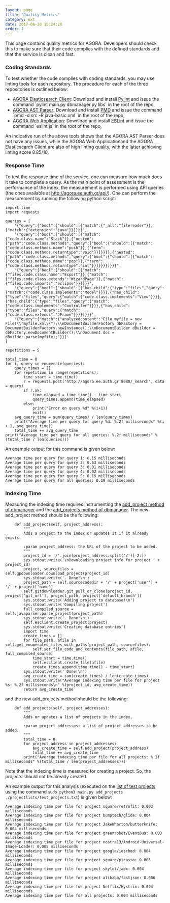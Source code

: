 ```yaml
---
layout: page
title: "Quality Metrics"
category: ext
date: 2017-06-20 15:24:20
order: 1
---
```


This page contains quality metrics for AGORA. Developers should check this to make sure
that their code complies with the defined standards and that the service is clean and fast.

### Coding Standards
To test whether the code complies with coding standards, you may use linting tools for each
repository. The procedure for each of the three repositories is outlined below:
<ul>
<li><a target="_blank" href="https://github.com/AuthEceSoftEng/agora-elasticsearch-client">AGORA Elasticsearch Client</a>: Download and install <a target="_blank" href="https://www.pylint.org/">Pylint</a> and issue the command `pylint main.py dbmanager.py libs` in the root of the repo,</li>
<li><a target="_blank" href="https://github.com/AuthEceSoftEng/agora-ast-parser">AGORA AST Parser</a>: Download and install <a target="_blank" href="https://pmd.github.io/">PMD</a> and issue the command `pmd -d src -R java-basic.xml` in the root of the repo,</li>
<li><a target="_blank" href="https://github.com/AuthEceSoftEng/agora-web-applicationr">AGORA Web Application</a>: Download and install <a target="_blank" href="https://eslint.org/">ESLint</a> and issue the command `eslint js` in the root of the repo,</li>
</ul>

An indicative run of the above tools shows that the AGORA AST Parser does not have any issues, while the AGORA Web Applicationand 
the AGORA Elasticsearch Client are also of high linting quality, with the latter achieving linting score 8.85/10.

### Response Time
To test the response time of the service, one can measure how much does it take to complete a query.
As the main point of assessment is the performance of the index, the measurement is performed using
API queries (the ones available at <a target="_blank" href="http://agora.ee.auth.gr/api/">http://agora.ee.auth.gr/api/</a>).
One can perform the measurement by running the following python script:
```
import time
import requests

queries = [
	'{"query":{"bool":{"should":[{"match":{"_all":"filereader"}},{"match":{"extension":"java"}}]}}}',
	'{"query":{"bool":{"should":[{"match":{"code.class.name":"Stack"}},{"nested":{"path":"code.class.methods","query":{"bool":{"should":[{"match":{"code.class.methods.name":"push"}},{"term":{"code.class.methods.returntype":"void"}}]}}}},{"nested":{"path":"code.class.methods","query":{"bool":{"should":[{"match":{"code.class.methods.name":"pop"}},{"term":{"code.class.methods.returntype":"int"}}]}}}}]}}}',
	'{"query":{"bool":{"should":[{"match":{"files.code.class.name":"Export"}},{"match":{"files.code.class.extends":"WizardPage"}},{"match":{"files.code.imports":"eclipse"}}]}}}',
	'{"query":{"bool":{"should":[{"has_child":{"type":"files","query":{"match":{"code.class.implements":"Model"}}}},{"has_child":{"type":"files","query":{"match":{"code.class.implements":"View"}}}},{"has_child":{"type":"files","query":{"match":{"code.class.implements":"Controller"}}}},{"has_child":{"type":"files","query":{"match":{"code.class.extends":"JFrame"}}}}]}}}',
	'{"query":{"match":{"analyzedcontent":"File myfile = new File(\\"myfile.xml\\");\\nDocumentBuilderFactory dbFactory = DocumentBuilderFactory.newInstance();\\nDocumentBuilder dBuilder = dbFactory.newDocumentBuilder();\\nDocument doc = dBuilder.parse(myfile);"}}}'
]

repetitions = 5

total_time = 0
for i, query in enumerate(queries):
	query_times = []
	for repetition in range(repetitions):
		time_start = time.time()
		r = requests.post('http://agora.ee.auth.gr:8080/_search', data = query)
		if r.ok:
			time_elapsed = time.time() - time_start
			query_times.append(time_elapsed)
		else:
			print("Error on query %d" %(i+1))
			exit()
	avg_query_time = sum(query_times) / len(query_times)
	print("Average time per query for query %d: %.2f milliseconds" %(i + 1, avg_query_time))
	total_time += avg_query_time
print("Average time per query for all queries: %.2f milliseconds" %(total_time / len(queries)))
```

An example output for this command is given below:
```
Average time per query for query 1: 0.15 milliseconds
Average time per query for query 2: 0.63 milliseconds
Average time per query for query 3: 0.01 milliseconds
Average time per query for query 4: 0.02 milliseconds
Average time per query for query 5: 0.15 milliseconds
Average time per query for all queries: 0.19 milliseconds
```

### Indexing Time
Measuring the indexing time requires instrumenting the
<a target="_blank" href="https://github.com/AuthEceSoftEng/agora-elasticsearch-client/blob/master/dbmanager.py#L90">add_project method of dbmanager</a> and the <a target="_blank" href="https://github.com/AuthEceSoftEng/agora-elasticsearch-client/blob/master/dbmanager.py#L90">add_projects method of dbmanager</a>.
The new add_project method should be the following:
```
	def add_project(self, project_address):
		"""
		Adds a project to the index or updates it if it already exists.
		
		:param project_address: the URL of the project to be added.
		"""
		project_id = '/'.join(project_address.split('/')[-2:])
		sys.stdout.write('\nDownloading project info for project ' + project_id)
		project, sourcefiles = self.gpdownloader.download_project(project_id)
		sys.stdout.write('. Done!\n')
		project_path = self.sourcecodedir + '/' + project['user'] + '/' + project['name']
		self.gitdownloader.git_pull_or_clone(project_id, project['git_url'], project_path, project['default_branch'])
		sys.stdout.write('Adding project to database!\n')
		sys.stdout.write('Compiling project')
		full_compiled_source = self.javaparser.parse_project(project_path)
		sys.stdout.write('. Done!\n')
		self.esclient.create_project(project)
		sys.stdout.write('Creating database entries')
		import time
		create_times = []
		for file_path, afile in self.get_enumerated_files_with_paths(project_path, sourcefiles):
			self.set_file_code_and_contents(file_path, afile, full_compiled_source)
			time_start = time.time()
			self.esclient.create_file(afile)
			create_times.append(time.time() - time_start)
		sys.stdout.write(' Done!\n')
		avg_create_time = sum(create_times) / len(create_times)
		sys.stdout.write("Average indexing time per file for project %s: %.2f milliseconds\n" %(project_id, avg_create_time))
		return avg_create_time
```
and the new add_projects method should be the following:
```
	def add_projects(self, project_addresses):
		"""
		Adds or updates a list of projects in the index.
		
		:param project_addresses: a list of project addresses to be added.
		"""
		total_time = 0
		for project_address in project_addresses:
			avg_create_time = self.add_project(project_address)
			total_time += avg_create_time
		print("Average indexing time per file for all projects: %.2f milliseconds" %(total_time / len(project_addresses)))
```
Note that the indexing time is measured for creating a project.
So, the projects should not be already created.

An example output for this analysis (executed on the <a target="_blank" href="https://github.com/AuthEceSoftEng/agora-elasticsearch-client/blob/master/projectlists/test_projects.txt">list of test projects</a> using the command `sudo python3 main.py add_projects ./projectlists/test_projects.txt`) is given below:
```
Average indexing time per file for project square/retrofit: 0.003 milliseconds
Average indexing time per file for project bumptech/glide: 0.004 milliseconds
Average indexing time per file for project JakeWharton/butterknife: 0.004 milliseconds
Average indexing time per file for project greenrobot/EventBus: 0.003 milliseconds
Average indexing time per file for project nostra13/Android-Universal-Image-Loader: 0.005 milliseconds
Average indexing time per file for project google/iosched: 0.004 milliseconds
Average indexing time per file for project square/picasso: 0.005 milliseconds
Average indexing time per file for project skylot/jadx: 0.004 milliseconds
Average indexing time per file for project alibaba/fastjson: 0.006 milliseconds
Average indexing time per file for project Netflix/Hystrix: 0.004 milliseconds
Average indexing time per file for all projects: 0.004 milliseconds
```

